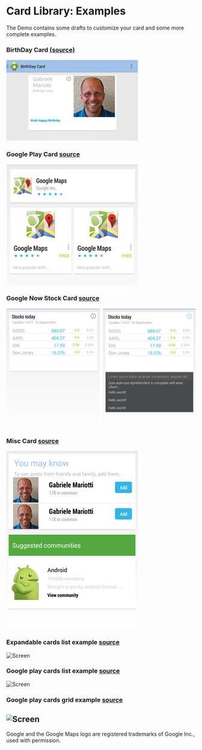 # Card Library: Examples

The Demo contains some drafts to customize your card and some more complete examples.

### BirthDay Card [(source)](https://github.com/gabrielemariotti/cardslib/tree/master/demo/stock/src/main/java/it/gmariotti/cardslib/demo/fragment/BirthDayCardFragment.java)

![Screen](https://github.com/gabrielemariotti/cardslib/raw/master/demo/images/demo/birthday.png)

### Google Play Card [source](https://github.com/gabrielemariotti/cardslib/tree/master/demo/stock/src/main/java/it/gmariotti/cardslib/demo/fragment/GPlayCardFragment.java)

![Screen](https://github.com/gabrielemariotti/cardslib/raw/master/demo/images/demo/gplay.png)

### Google Now Stock Card [source](https://github.com/gabrielemariotti/cardslib/tree/master/demo/stock/src/main/java/it/gmariotti/cardslib/demo/fragment/StockCardFragment.java)

![Screen](https://github.com/gabrielemariotti/cardslib/raw/master/demo/images/demo/gnow.png)

### Misc Card [source](https://github.com/gabrielemariotti/cardslib/tree/master/demo/stock/src/main/java/it/gmariotti/cardslib/demo/fragment/MiscCardFragment.java)

![Screen](https://github.com/gabrielemariotti/cardslib/raw/master/demo/images/demo/misc.png)

### Expandable cards list example [source](https://github.com/gabrielemariotti/cardslib/tree/master/demo/stock/src/main/java/it/gmariotti/cardslib/demo/fragment/ListExpandCardFragment.java)

![Screen](https://github.com/gabrielemariotti/cardslib/raw/master/demo/images/demo/list_expand.png)

### Google play cards list example [source](https://github.com/gabrielemariotti/cardslib/tree/master/demo/stock/src/main/java/it/gmariotti/cardslib/demo/fragment/ListGplayCardFragment.java)

![Screen](https://github.com/gabrielemariotti/cardslib/raw/master/demo/images/demo/list_gplay.png)

### Google play cards grid example [source](https://github.com/gabrielemariotti/cardslib/tree/master/demo/stock/src/main/java/it/gmariotti/cardslib/demo/fragment/GridGplayCardFragment.java)

![Screen](https://github.com/gabrielemariotti/cardslib/raw/master/demo/images/demo/grid_gplay.png)
---

Google and the Google Maps logo are registered trademarks of Google Inc., used with permission.